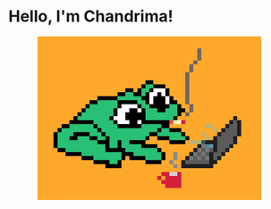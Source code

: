 # Hello, I'm Chandrima!
<div align="center">
  <img src="./froggy.gif" alt="me" width="400px">
</div>



